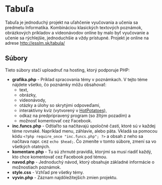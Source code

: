 # Tabuľa

Tabuľa je jednoduchý projekt na uľahčenie vyučovania a učenia sa predmetu Informatika. Kombináciou klasických textových poznámok, obrázkových príkladov a videonávodov online by malo byť vyučovanie a učenie sa rýchlejšie, jednoduchšie a vždy prístupné. Projekt je online na adrese http://esslm.sk/tabula/

## Súbory

Tieto súbory stačí uploadnuť na hosting, ktorý podporuje PHP:

- **grafika.php** - Príklad spracovania témy v poznámkach. V tejto téme nájdete všetko, čo poznámky môžu obsahovať:
  - text,
  - obrázky,
  - videonávody,
  - otázky a úlohy so skrytými odpoveďami,
  - interaktívny kvíz (vytvorený v [HotPotatoes](https://hotpot.uvic.ca/)),
  - odkaz na predpripravený program (so žltým pozadím) a
  - možnosť komentovať cez Facebook.
- **inc.funcs.php** - Odtiaľto sa načítavajú spoločné časti, ktoré sú v každej téme rovnaké. Napríklad menu, záhlavie, alebo päta. Vkladá sa pomocou kódu `<?php require_once "inc.funcs.php"; ?>` a obsah z neho sa načítava napr. cez `echo $head;`. Čo zmeníte v tomto súbore, zmení sa vo všetkých otatných.
- **komentare.php** - Tu sú zhrnuté pravidlá, ktorými sa musí riadiť každý, kto chce komentovať cez Facebook pod témou.
- **navod.php** - Jednoduchý návod, ktorý obsahuje základné informácie o možnostiach poznámok.
- **style.css** - Vzhľad pre všetky témy.
- **vyvin.php** - Záznam najdôležitejších zmien projektu.
